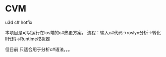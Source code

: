 # CVM
u3d c# hotfix 

本项目是可以运行在Ios端的c#热更方案，
流程：输入c#代码->roslyn分析->转化Il代码->Runtime模拟器


但目前
只适合用于分析c#语法。。。
